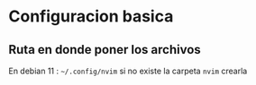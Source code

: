 # Configuracion basica

## Ruta en donde poner los archivos

En debian 11 : `~/.config/nvim` si no existe la carpeta `nvim` crearla
